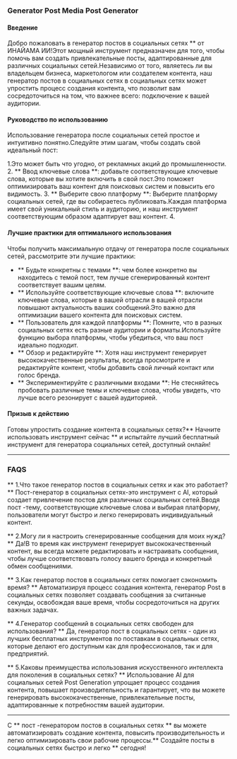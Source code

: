 ### Generator Post Media Post Generator

#### Введение
Добро пожаловать в генератор постов в социальных сетях ** от ИНАЙАМА ИИ!Этот мощный инструмент предназначен для того, чтобы помочь вам создать привлекательные посты, адаптированные для различных социальных сетей.Независимо от того, являетесь ли вы владельцем бизнеса, маркетологом или создателем контента, наш генератор постов в социальных сетях в социальных сетях может упростить процесс создания контента, что позволит вам сосредоточиться на том, что важнее всего: подключение к вашей аудитории.

#### Руководство по использованию
Использование генератора после социальных сетей простое и интуитивно понятно.Следуйте этим шагам, чтобы создать свой идеальный пост:

1.Это может быть что угодно, от рекламных акций до промышленности.
2. ** Ввод ключевые слова **: добавьте соответствующие ключевые слова, которые вы хотите включить в свой пост.Это поможет оптимизировать ваш контент для поисковых систем и повысить его видимость.
3. ** Выберите свою платформу **: Выберите платформу социальных сетей, где вы собираетесь публиковать.Каждая платформа имеет свой уникальный стиль и аудиторию, и наш инструмент соответствующим образом адаптирует ваш контент.
4.

#### Лучшие практики для оптимального использования
Чтобы получить максимальную отдачу от генератора после социальных сетей, рассмотрите эти лучшие практики:

- ** Будьте конкретны с темами **: чем более конкретно вы находитесь с темой пост, тем лучше сгенерированный контент соответствует вашим целям.
- ** Используйте соответствующие ключевые слова **: включите ключевые слова, которые в вашей отрасли в вашей отрасли повышают актуальность ваших сообщений.Это важно для оптимизации вашего контента для поисковых систем.
- ** Пользователь для каждой платформы **: Помните, что в разных социальных сетях есть разные аудитории и форматы.Используйте функцию выбора платформы, чтобы убедиться, что ваш пост идеально подходит.
- ** Обзор и редактируйте **: Хотя наш инструмент генерирует высококачественные результаты, всегда просмотрите и редактируйте контент, чтобы добавить свой личный контакт или голос бренда.
- ** Экспериментируйте с различными входами **: Не стесняйтесь пробовать различные темы и ключевые слова, чтобы увидеть, что лучше всего резонирует с вашей аудиторией.

#### Призыв к действию
Готовы упростить создание контента в социальных сетях?** Начните использовать инструмент сейчас ** и испытайте лучший бесплатный инструмент для генератора социальных сетей, доступный онлайн!

---

### FAQS

** 1.Что такое генератор постов в социальных сетях и как это работает? **
Пост-генератор в социальных сетях-это инструмент с AI, который создает привлечение постов для различных социальных сетей.Вводя пост -тему, соответствующие ключевые слова и выбирая платформу, пользователи могут быстро и легко генерировать индивидуальный контент.

** 2.Могу ли я настроить сгенерированные сообщения для моих нужд? **
Да!В то время как инструмент генерирует высококачественный контент, вы всегда можете редактировать и настраивать сообщения, чтобы лучше соответствовать голосу вашего бренда и конкретный обмен сообщениями.

** 3.Как генератор постов в социальных сетях помогает сэкономить время? **
Автоматизируя процесс создания контента, генератор Post в социальных сетях позволяет создавать сообщения за считанные секунды, освобождая ваше время, чтобы сосредоточиться на других важных задачах.

** 4.Генератор сообщений в социальных сетях свободен для использования? **
Да, генератор пост в социальных сетях - один из лучших бесплатных инструментов по поставкам в социальных сетях, которые делают его доступным как для профессионалов, так и для предприятий.

** 5.Каковы преимущества использования искусственного интеллекта для поколения в социальных сетях? **
Использование AI для социальных сетей Post Generation упрощает процесс создания контента, повышает производительность и гарантирует, что вы можете генерировать высококачественные, привлекательные посты, адаптированные к потребностям вашей аудитории.

---

С ** пост -генератором постов в социальных сетях ** вы можете автоматизировать создание контента, повысить производительность и легко оптимизировать свои рабочие процессы.** Создайте посты в социальных сетях быстро и легко ** сегодня!